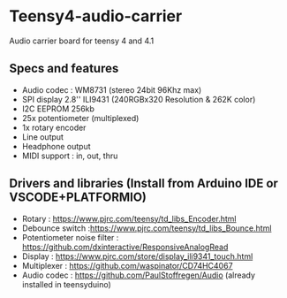 # Teensy4-audio-carrier

Audio carrier board for teensy 4 and 4.1

## Specs and features

* Audio codec : WM8731 (stereo 24bit 96Khz max)
* SPI display 2.8'' ILI9431 (240RGBx320 Resolution & 262K color)
* I2C EEPROM 256kb
* 25x potentiometer (multiplexed)
* 1x rotary encoder
* Line output
* Headphone output
* MIDI support : in, out, thru

## Drivers and libraries (Install from Arduino IDE or VSCODE+PLATFORMIO)

* Rotary : https://www.pjrc.com/teensy/td_libs_Encoder.html
* Debounce switch :https://www.pjrc.com/teensy/td_libs_Bounce.html
* Potentiometer noise filter : https://github.com/dxinteractive/ResponsiveAnalogRead
* Display : https://www.pjrc.com/store/display_ili9341_touch.html
* Multiplexer : https://github.com/waspinator/CD74HC4067
* Audio codec : https://github.com/PaulStoffregen/Audio (already installed in teensyduino)
